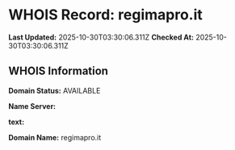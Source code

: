 # WHOIS Record: regimapro.it

**Last Updated:** 2025-10-30T03:30:06.311Z
**Checked At:** 2025-10-30T03:30:06.311Z

## WHOIS Information

**Domain Status:** AVAILABLE

**Name Server:** 

**text:** 

**Domain Name:** regimapro.it


